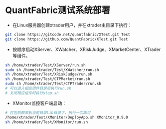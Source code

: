 # QuantFabric测试系统部署

- 在Linux服务器创建xtrader用户，并在xtrader主目录下执行：

```bash
git clone https://gitcode.net/quantfabric/XTest.git Test
git clone https://github.com/QuantFabric/XTest.git Test
```

- 按顺序启动XServer、XWatcher、XRiskJudge、XMarketCenter、XTrader等组件。

```bash
sh /home/xtrader/Test/XServer/run.sh
sudo sh /home/xtrader/Test/XWatcher/run.sh
sh /home/xtrader/Test/XRiskJudge/run.sh
sh /home/xtrader/Test/CTPMarket/run.sh
sudo sh /home/xtrader/Test/CTPTrader/run.sh
# 可以进入相应组件目录后执行run.sh
# 关闭相应组件时执行stop.sh
```

- XMonitor监控客户端启动：

```bash
# 打包依赖库到当前目录Lib目录下，执行一次即可
/home/xtrader/Test/XMonitor/DeployApp.sh XMonitor_0.9.0
sh /home/xtrader/Test/XMonitor/run.sh
```

